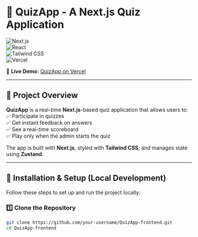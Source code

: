 # 🧠 QuizApp - A Next.js Quiz Application  

![Next.js](https://img.shields.io/badge/Next.js-000000?style=for-the-badge&logo=nextdotjs&logoColor=white)  
![React](https://img.shields.io/badge/React-20232A?style=for-the-badge&logo=react&logoColor=61DAFB)  
![Tailwind CSS](https://img.shields.io/badge/Tailwind%20CSS-38B2AC?style=for-the-badge&logo=tailwind-css&logoColor=white)  
![Vercel](https://img.shields.io/badge/Vercel-000000?style=for-the-badge&logo=vercel&logoColor=white)  

🚀 **Live Demo**: [QuizApp on Vercel](https://quizz-app-frontend-nine.vercel.app/)  

---

## **📌 Project Overview**  
**QuizApp** is a real-time **Next.js**-based quiz application that allows users to:  
✅ Participate in quizzes  
✅ Get instant feedback on answers  
✅ See a real-time scoreboard  
✅ Play only when the admin starts the quiz  

The app is built with **Next.js**, styled with **Tailwind CSS**, and manages state using **Zustand**.

---

## **🔧 Installation & Setup (Local Development)**  
Follow these steps to set up and run the project locally:

### **1️⃣ Clone the Repository**
```bash
git clone https://github.com/your-username/QuizApp-frontend.git
cd QuizApp-frontend

